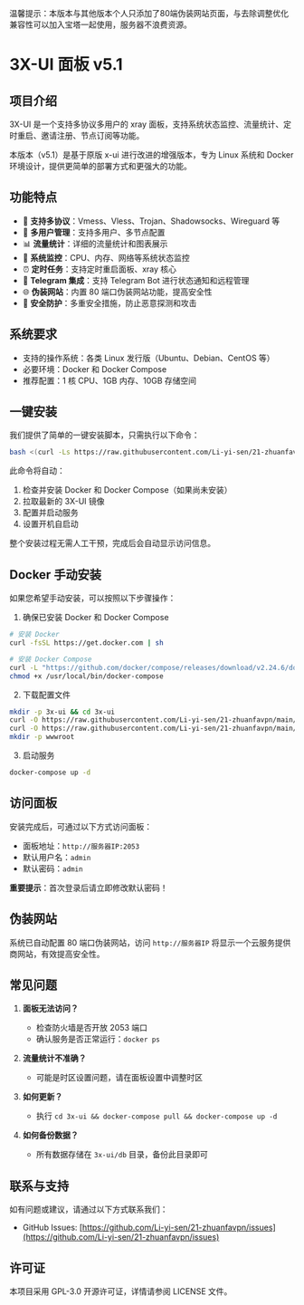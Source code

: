 温馨提示：本版本与其他版本个人只添加了80端伪装网站页面，与去除调整优化兼容性可以加入宝塔一起使用，服务器不浪费资源。



# 3X-UI 面板 v5.1

## 项目介绍

3X-UI 是一个支持多协议多用户的 xray 面板，支持系统状态监控、流量统计、定时重启、邀请注册、节点订阅等功能。

本版本（v5.1）是基于原版 x-ui 进行改进的增强版本，专为 Linux 系统和 Docker 环境设计，提供更简单的部署方式和更强大的功能。

## 功能特点

- 🔄 **支持多协议**：Vmess、Vless、Trojan、Shadowsocks、Wireguard 等
- 👥 **多用户管理**：支持多用户、多节点配置
- 📊 **流量统计**：详细的流量统计和图表展示
- 🔔 **系统监控**：CPU、内存、网络等系统状态监控
- ⏰ **定时任务**：支持定时重启面板、xray 核心
- 📱 **Telegram 集成**：支持 Telegram Bot 进行状态通知和远程管理
- 🌐 **伪装网站**：内置 80 端口伪装网站功能，提高安全性
- 🔐 **安全防护**：多重安全措施，防止恶意探测和攻击

## 系统要求

- 支持的操作系统：各类 Linux 发行版（Ubuntu、Debian、CentOS 等）
- 必要环境：Docker 和 Docker Compose
- 推荐配置：1 核 CPU、1GB 内存、10GB 存储空间

## 一键安装

我们提供了简单的一键安装脚本，只需执行以下命令：

```bash
bash <(curl -Ls https://raw.githubusercontent.com/Li-yi-sen/21-zhuanfavpn/main/3x-ui/install.sh)
```

此命令将自动：
1. 检查并安装 Docker 和 Docker Compose（如果尚未安装）
2. 拉取最新的 3X-UI 镜像
3. 配置并启动服务
4. 设置开机自启动

整个安装过程无需人工干预，完成后会自动显示访问信息。

## Docker 手动安装

如果您希望手动安装，可以按照以下步骤操作：

1. 确保已安装 Docker 和 Docker Compose
```bash
# 安装 Docker
curl -fsSL https://get.docker.com | sh

# 安装 Docker Compose
curl -L "https://github.com/docker/compose/releases/download/v2.24.6/docker-compose-$(uname -s)-$(uname -m)" -o /usr/local/bin/docker-compose
chmod +x /usr/local/bin/docker-compose
```

2. 下载配置文件
```bash
mkdir -p 3x-ui && cd 3x-ui
curl -O https://raw.githubusercontent.com/Li-yi-sen/21-zhuanfavpn/main/3x-ui/docker-compose.yml
curl -O https://raw.githubusercontent.com/Li-yi-sen/21-zhuanfavpn/main/3x-ui/nginx.conf
mkdir -p wwwroot
```

3. 启动服务
```bash
docker-compose up -d
```

## 访问面板

安装完成后，可通过以下方式访问面板：

- 面板地址：`http://服务器IP:2053`
- 默认用户名：`admin`
- 默认密码：`admin`

**重要提示**：首次登录后请立即修改默认密码！

## 伪装网站

系统已自动配置 80 端口伪装网站，访问 `http://服务器IP` 将显示一个云服务提供商网站，有效提高安全性。

## 常见问题

1. **面板无法访问？**
   - 检查防火墙是否开放 2053 端口
   - 确认服务是否正常运行：`docker ps`

2. **流量统计不准确？**
   - 可能是时区设置问题，请在面板设置中调整时区

3. **如何更新？**
   - 执行 `cd 3x-ui && docker-compose pull && docker-compose up -d`

4. **如何备份数据？**
   - 所有数据存储在 `3x-ui/db` 目录，备份此目录即可

## 联系与支持

如有问题或建议，请通过以下方式联系我们：

- GitHub Issues: [https://github.com/Li-yi-sen/21-zhuanfavpn/issues](https://github.com/Li-yi-sen/21-zhuanfavpn/issues)

## 许可证

本项目采用 GPL-3.0 开源许可证，详情请参阅 LICENSE 文件。
